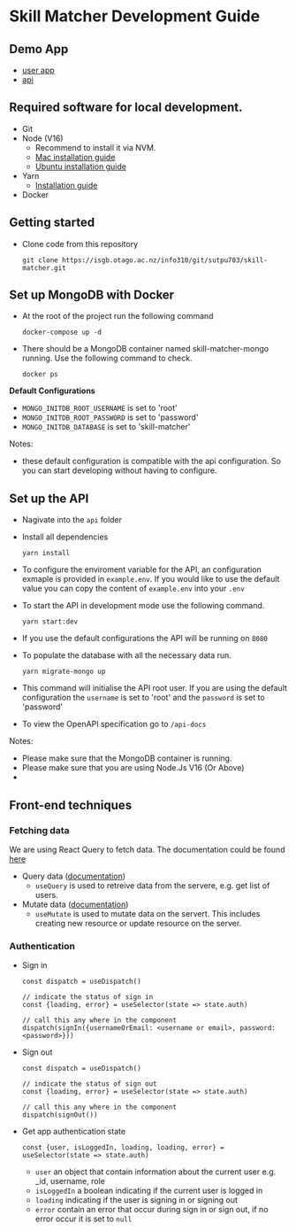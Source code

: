 # Skill Matcher Development Guide

## Demo App
- [user app](https://app.skillmatcher.putdevs.com)
- [api](https://api.skillmatcher.putdevs.com)


## Required software for local development.
- Git
- Node (V16)
  - Recommend to install it via NVM.
  - [Mac installation guide](https://collabnix.com/how-to-install-and-configure-nvm-on-mac-os/)
  - [Ubuntu installation guide](https://tecadmin.net/how-to-install-nvm-on-ubuntu-20-04/)
- Yarn
  - [Installation guide](https://classic.yarnpkg.com/lang/en/docs/install/#mac-stable)
- Docker

## Getting started 

- Clone code from this repository

	```
	git clone https://isgb.otago.ac.nz/info310/git/sutpu703/skill-matcher.git
	```

## Set up MongoDB with Docker
- At the root of the project run the following command
	```
	docker-compose up -d
	```

- There should be a MongoDB container named skill-matcher-mongo running. Use the following command to check.

	```
	docker ps
	```

**Default Configurations**
- `MONGO_INITDB_ROOT_USERNAME` is set to 'root'
- `MONGO_INITDB_ROOT_PASSWORD` is set to 'password'
- `MONGO_INITDB_DATABASE` is set to 'skill-matcher'

Notes: 
- these default configuration is compatible with the api configuration. So you can start developing without having to configure. 

## Set up the API

- Nagivate into the `api` folder
- Install all dependencies
	```
	yarn install
	```
- To configure the enviroment variable for the API, an configuration exmaple is provided in `example.env`. If you would like to use the default value you can copy the content of `example.env` into your `.env`

- To start the API in development mode use the following command.
	
	```
	yarn start:dev
	```
- If you use the default configurations the API will be running on `8080`

- To populate the database with all the necessary data run.

	```
	yarn migrate-mongo up
	```
- This command will initialise the API root user. If you are using the default configuration the `username` is set to 'root' and the `password` is set to 'password'

- To view the OpenAPI specification go to `/api-docs`


Notes: 
- Please make sure that the MongoDB container is running.
- Please make sure that you are using Node.Js V16 (Or Above)
- 

## Front-end techniques
### Fetching data

We are using React Query to fetch data. The documentation could be found [here](https://tanstack.com/query/v3/docs/react/overview)

- Query data ([documentation](https://tanstack.com/query/v3/docs/react/guides/queries))
	- `useQuery` is used to retreive data from the servere, e.g. get list of users.
- Mutate data ([documentation](https://tanstack.com/query/v3/docs/react/guides/mutations)) 
	- `useMutate` is used to mutate data on the servert. This includes creating new resource or update resource on the server.

### Authentication

- Sign in

	```
	const dispatch = useDispatch()
	
	// indicate the status of sign in
	const {loading, error} = useSelector(state => state.auth)
	
	// call this any where in the component
	dispatch(signIn({usernameOrEmail: <username or email>, password: <password>}))
	
	```

- Sign out
	```
	const dispatch = useDispatch()
	
	// indicate the status of sign out
	const {loading, error} = useSelector(state => state.auth)
	
	// call this any where in the component
	dispatch(signOut())
	```

- Get app authentication state

	```
	const {user, isLoggedIn, loading, loading, error} = useSelector(state => state.auth)
	```
	- `user` an object that contain information about the current user e.g. _id, username, role
	- `isLoggedIn` a boolean indicating if the current user is logged in
	- `loading` indicating if the user is signing in or signing out
	- `error` contain an error that occur during sign in or sign out, if no error occur it is set to `null`
